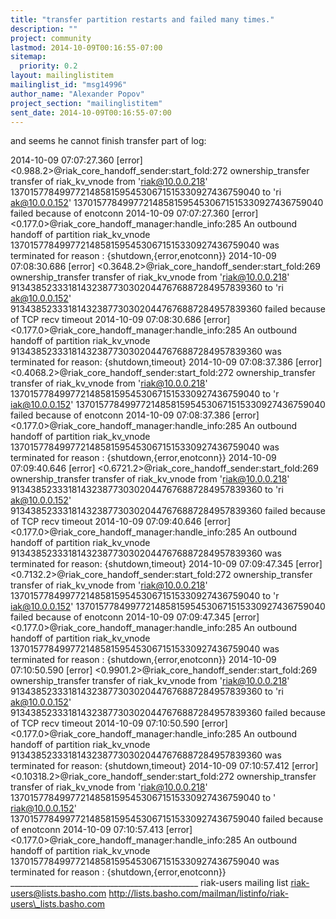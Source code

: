 ```yaml
---
title: "transfer partition restarts and failed many times."
description: ""
project: community
lastmod: 2014-10-09T00:16:55-07:00
sitemap:
  priority: 0.2
layout: mailinglistitem
mailinglist_id: "msg14996"
author_name: "Alexander Popov"
project_section: "mailinglistitem"
sent_date: 2014-10-09T00:16:55-07:00
---
```



and seems he cannot finish transfer
part of log:

2014-10-09 07:07:27.360 [error]
&lt;0.988.2&gt;@riak\_core\_handoff\_sender:start\_fold:272 ownership\_transfer
transfer of riak\_kv\_vnode from 'riak@10.0.0.218'
1370157784997721485815954530671515330927436759040 to 'ri
ak@10.0.0.152' 1370157784997721485815954530671515330927436759040 failed
because of enotconn
2014-10-09 07:07:27.360 [error]
&lt;0.177.0&gt;@riak\_core\_handoff\_manager:handle\_info:285 An outbound handoff of
partition riak\_kv\_vnode 1370157784997721485815954530671515330927436759040
was terminated for reason
: {shutdown,{error,enotconn}}
2014-10-09 07:08:30.686 [error]
&lt;0.3648.2&gt;@riak\_core\_handoff\_sender:start\_fold:269 ownership\_transfer
transfer of riak\_kv\_vnode from 'riak@10.0.0.218'
913438523331814323877303020447676887284957839360 to 'ri
ak@10.0.0.152' 913438523331814323877303020447676887284957839360 failed
because of TCP recv timeout
2014-10-09 07:08:30.686 [error]
&lt;0.177.0&gt;@riak\_core\_handoff\_manager:handle\_info:285 An outbound handoff of
partition riak\_kv\_vnode 913438523331814323877303020447676887284957839360
was terminated for reason:
 {shutdown,timeout}
2014-10-09 07:08:37.386 [error]
&lt;0.4068.2&gt;@riak\_core\_handoff\_sender:start\_fold:272 ownership\_transfer
transfer of riak\_kv\_vnode from 'riak@10.0.0.218'
1370157784997721485815954530671515330927436759040 to 'r
iak@10.0.0.152' 1370157784997721485815954530671515330927436759040 failed
because of enotconn
2014-10-09 07:08:37.386 [error]
&lt;0.177.0&gt;@riak\_core\_handoff\_manager:handle\_info:285 An outbound handoff of
partition riak\_kv\_vnode 1370157784997721485815954530671515330927436759040
was terminated for reason
: {shutdown,{error,enotconn}}
2014-10-09 07:09:40.646 [error]
&lt;0.6721.2&gt;@riak\_core\_handoff\_sender:start\_fold:269 ownership\_transfer
transfer of riak\_kv\_vnode from 'riak@10.0.0.218'
913438523331814323877303020447676887284957839360 to 'ri
ak@10.0.0.152' 913438523331814323877303020447676887284957839360 failed
because of TCP recv timeout
2014-10-09 07:09:40.646 [error]
&lt;0.177.0&gt;@riak\_core\_handoff\_manager:handle\_info:285 An outbound handoff of
partition riak\_kv\_vnode 913438523331814323877303020447676887284957839360
was terminated for reason:
 {shutdown,timeout}
2014-10-09 07:09:47.345 [error]
&lt;0.7132.2&gt;@riak\_core\_handoff\_sender:start\_fold:272 ownership\_transfer
transfer of riak\_kv\_vnode from 'riak@10.0.0.218'
1370157784997721485815954530671515330927436759040 to 'r
iak@10.0.0.152' 1370157784997721485815954530671515330927436759040 failed
because of enotconn
2014-10-09 07:09:47.345 [error]
&lt;0.177.0&gt;@riak\_core\_handoff\_manager:handle\_info:285 An outbound handoff of
partition riak\_kv\_vnode 1370157784997721485815954530671515330927436759040
was terminated for reason
: {shutdown,{error,enotconn}}
2014-10-09 07:10:50.590 [error]
&lt;0.9901.2&gt;@riak\_core\_handoff\_sender:start\_fold:269 ownership\_transfer
transfer of riak\_kv\_vnode from 'riak@10.0.0.218'
913438523331814323877303020447676887284957839360 to 'ri
ak@10.0.0.152' 913438523331814323877303020447676887284957839360 failed
because of TCP recv timeout
2014-10-09 07:10:50.590 [error]
&lt;0.177.0&gt;@riak\_core\_handoff\_manager:handle\_info:285 An outbound handoff of
partition riak\_kv\_vnode 913438523331814323877303020447676887284957839360
was terminated for reason:
 {shutdown,timeout}
2014-10-09 07:10:57.412 [error]
&lt;0.10318.2&gt;@riak\_core\_handoff\_sender:start\_fold:272 ownership\_transfer
transfer of riak\_kv\_vnode from 'riak@10.0.0.218'
1370157784997721485815954530671515330927436759040 to '
riak@10.0.0.152' 1370157784997721485815954530671515330927436759040 failed
because of enotconn
2014-10-09 07:10:57.413 [error]
&lt;0.177.0&gt;@riak\_core\_handoff\_manager:handle\_info:285 An outbound handoff of
partition riak\_kv\_vnode 1370157784997721485815954530671515330927436759040
was terminated for reason
: {shutdown,{error,enotconn}}
\_\_\_\_\_\_\_\_\_\_\_\_\_\_\_\_\_\_\_\_\_\_\_\_\_\_\_\_\_\_\_\_\_\_\_\_\_\_\_\_\_\_\_\_\_\_\_
riak-users mailing list
riak-users@lists.basho.com
http://lists.basho.com/mailman/listinfo/riak-users\_lists.basho.com


